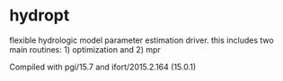 # hydropt
flexible hydrologic model parameter estimation driver.  this includes two main routines: 1) optimization and 2) mpr

Compiled with pgi/15.7 and ifort/2015.2.164 (15.0.1)
